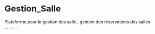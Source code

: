 # Gestion_Salle
Plateforme pour la gestion des salle , gestion des réservations des salles ,..........

